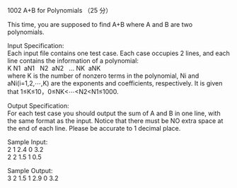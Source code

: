 1002 A+B for Polynomials （25 分）

This time, you are supposed to find A+B where A and B are two polynomials.

Input Specification:  
Each input file contains one test case. Each case occupies 2 lines, and each line contains the information of a polynomial:  
K N1
​​  aN1
​​ 
​​  N2
​​  aN2
​​ 
​​  ... NK
​​  aNK  
where K is the number of nonzero terms in the polynomial, Ni and aNi(i=1,2,⋯,K) are the exponents and coefficients, respectively. It is given that 1≤K≤10，0≤NK<⋯<N2<N1≤1000.

Output Specification:  
For each test case you should output the sum of A and B in one line, with the same format as the input. Notice that there must be NO extra space at the end of each line. Please be accurate to 1 decimal place.

Sample Input:  
2 1 2.4 0 3.2  
2 2 1.5 1 0.5

Sample Output:  
3 2 1.5 1 2.9 0 3.2

